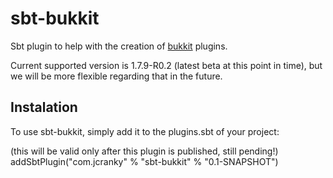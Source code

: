 sbt-bukkit
==========

Sbt plugin to help with the creation of [bukkit](bukkit.org) plugins.

Current supported version is 1.7.9-R0.2 (latest beta at this point in time), but we will be more flexible regarding that in the future.

## Instalation

To use sbt-bukkit, simply add it to the plugins.sbt of your project:

(this will be valid only after this plugin is published, still pending!)
addSbtPlugin("com.jcranky" % "sbt-bukkit" % "0.1-SNAPSHOT")
